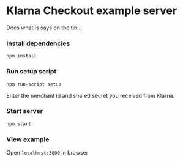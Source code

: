 # Klarna Checkout example server #

Does what is says on the tin...

### Install dependencies ###
`npm install`

### Run setup script ###
`npm run-script setup`

Enter the merchant id and shared secret you received from Klarna.

### Start server ###
`npm start`

### View example ###
Open `localhost:3000` in browser

